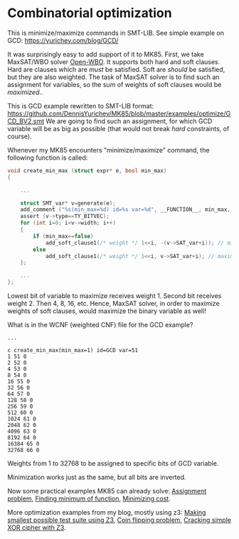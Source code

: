 # Combinatorial optimization

This is minimize/maximize commands in SMT-LIB.
See simple example on GCD: https://yurichev.com/blog/GCD/

It was surprisingly easy to add support of it to MK85.
First, we take MaxSAT/WBO solver [Open-WBO](http://sat.inesc-id.pt/open-wbo/).
It supports both hard and soft clauses.
Hard are clauses which are *must* be satisfied.
Soft are *should* be satisfied, but they are also weighted.
The task of MaxSAT solver is to find such an assignment for variables, so the sum of weights of soft clauses would be
*maximized*..

This is GCD example rewritten to SMT-LIB format: https://github.com/DennisYurichev/MK85/blob/master/examples/optimize/GCD_BV2.smt
We are going to find such an assignment, for which GCD variable will be as big as possible (that would not break *hard* constraints, of course).

Whenever my MK85 encounters "minimize/maximize" command, the following function is called:

```c
void create_min_max (struct expr* e, bool min_max)
{

	...

	struct SMT_var* v=generate(e);
	add_comment ("%s(min_max=%d) id=%s var=%d", __FUNCTION__, min_max, v->id, v->SAT_var);
	assert (v->type==TY_BITVEC);
	for (int i=0; i<v->width; i++)
	{
		if (min_max==false)
			add_soft_clause1(/* weight */ 1<<i, -(v->SAT_var+i)); // minimize
		else
			add_soft_clause1(/* weight */ 1<<i, v->SAT_var+i); // maximize
	};

	...
};
```

Lowest bit of variable to maximize receives weight 1.
Second bit receives weight 2.
Then 4, 8, 16, etc.
Hence, MaxSAT solver, in order to maximize weights of soft clauses, would maximize the binary variable as well!

What is in the WCNF (weighted CNF) file for the GCD example?

```
...

c create_min_max(min_max=1) id=GCD var=51
1 51 0
2 52 0
4 53 0
8 54 0
16 55 0
32 56 0
64 57 0
128 58 0
256 59 0
512 60 0
1024 61 0
2048 62 0
4096 63 0
8192 64 0
16384 65 0
32768 66 0
```

Weights from 1 to 32768 to be assigned to specific bits of GCD variable.

Minimization works just as the same, but all bits are inverted.

Now some practical examples MK85 can already solve:
[Assignment problem](https://github.com/DennisYurichev/MK85/blob/master/examples/optimize/assign_problem.smt),
[Finding minimum of function](https://github.com/DennisYurichev/MK85/blob/master/examples/optimize/1959_AHSME_Problem_8.smt),
[Minimizing cost](https://github.com/DennisYurichev/MK85/blob/master/examples/optimize/popsicles.smt).

More optimization examples from my blog, mostly using z3:
[Making smallest possible test suite using Z3](https://yurichev.com/blog/set_cover/),
[Coin flipping problem](https://yurichev.com/blog/coin_flip/),
[Cracking simple XOR cipher with Z3](https://yurichev.com/blog/XOR_Z3/).

